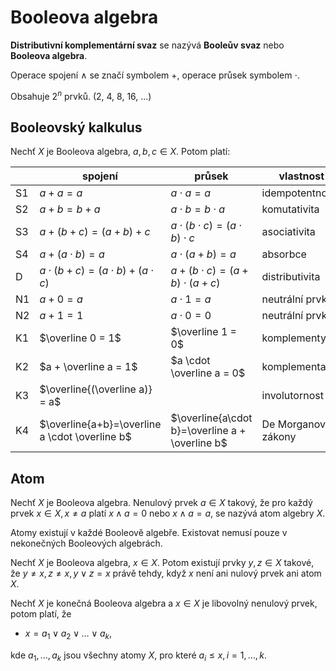 # Booleova algebra

**Distributivní komplementární svaz** se nazývá **Booleův svaz** nebo **Booleova algebra**.

Operace spojení $\wedge$ se značí symbolem $+$, operace průsek symbolem $\cdot$.

Obsahuje $2^n$ prvků. (2, 4, 8, 16, ...)

## Booleovský kalkulus

Nechť $X$ je Booleova algebra, $a, b, c \in X$. Potom platí:

|     | spojení                                        | průsek                                          | vlastnost           |
| --- | ---------------------------------------------- | ----------------------------------------------- | ------------------- |
| S1  | $a+a=a$                                        | $a\cdot a=a$                                    | idempotentnost      |
| S2  | $a+b=b+a$                                      | $a\cdot b=b\cdot a$                             | komutativita        |
| S3  | $a+(b+c)=(a+b)+c$                              | $a\cdot (b\cdot c) = (a\cdot b)\cdot c$         | asociativita        |
| S4  | $a+(a\cdot b) = a$                             | $a\cdot(a+b)=a$                                 | absorbce            |
| D   | $a\cdot(b+c)=(a\cdot b)+(a\cdot c)$            | $a+(b\cdot c)=(a+b)\cdot(a+c)$                  | distributivita      |
| N1  | $a+0=a$                                        | $a\cdot1=a$                                     | neutrální prvky     |
| N2  | $a+1=1$                                        | $a\cdot0=0$                                     | neutrální prvky     |
| K1  | $\overline 0 = 1$                              | $\overline 1 = 0$                               | komplementy         |
| K2  | $a + \overline a = 1$                          | $a \cdot \overline a = 0$                       | komplementarita     |
| K3  | $\overline{(\overline a)} = a$                 |                                                 | involutornost       |
| K4  | $\overline{a+b}=\overline a \cdot \overline b$ | $\overline{a\cdot b}=\overline a + \overline b$ | De Morganovy zákony |

## Atom

Nechť $X$ je Booleova algebra. Nenulový prvek $a \in X$ takový, že pro každý prvek $x \in X, x\neq a$ platí $x \wedge a = 0$ nebo $x \wedge a = a$, se nazývá atom algebry $X$.

Atomy existují v každé Booleově algebře. Existovat nemusí pouze v nekonečných Booleových algebrách.

Nechť $X$ je Booleova algebra, $x \in X$. Potom existují prvky $y, z \in X$ takové, že $y\neq x, z\neq x,y \vee z = x$ právě tehdy, když $x$ není ani nulový prvek ani atom $X$.

Nechť $X$ je konečná Booleova algebra a $x \in X$ je libovolný nenulový prvek, potom platí, že
- $x = a_{1} \vee a_{2} \vee \dots \vee a_{k}$,

kde $a_{1}, \dots, a_{k}$ jsou všechny atomy $X$, pro které $a_{i} \leq x, i =1, \dots, k$.